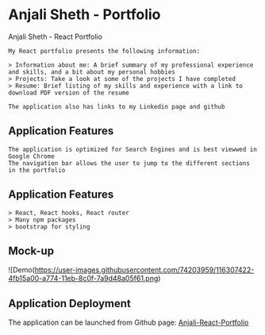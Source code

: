 # Anjali Sheth - Portfolio
Anjali Sheth - React Portfolio

```
My React portfolio presents the following information:

> Information about me: A brief summary of my professional experience and skills, and a bit about my personal hobbies 
> Projects: Take a look at some of the projects I have completed 
> Resume: Brief listing of my skills and experience with a link to download PDF version of the resume

The application also has links to my Linkedin page and github 
```
## Application Features

```
The application is optimized for Search Engines and is best viewwed in Google Chrome
The navigation bar allows the user to jump to the different sections in the portfolio
```
## Application Features

```
> React, React hooks, React router
> Many npm packages
> bootstrap for styling

```
## Mock-up

![Demo(https://user-images.githubusercontent.com/74203959/116307422-4fb15a00-a774-11eb-8c0f-7a9d48a05f61.png)

## Application Deployment

The application can be launched from Github page:
[Anjali-React-Portfolio](https://asheth22.github.io/portfolio/)

